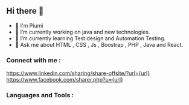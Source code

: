 ## Hi there 👋 


- :girl: I'm Piumi
- 🔭 I’m currently working on java and new technologies.
- 🌱 I’m currently learning  Test design and Automation Testing.
- 💬 Ask me about HTML , CSS , Js , Boostrap , PHP , Java and React.


### Connect with me :


https://www.linkedin.com/sharing/share-offsite/?url={url}
https://www.facebook.com/sharer.php?u={url}



### Languages and Tools :







